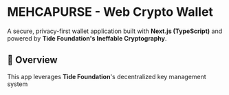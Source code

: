 # MEHCAPURSE - Web Crypto Wallet

A secure, privacy-first wallet application built with **Next.js (TypeScript)** and powered by **Tide Foundation's Ineffable Cryptography**.

## 🚀 Overview

This app leverages **Tide Foundation**'s decentralized key management system
